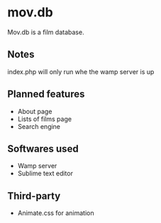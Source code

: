 # mov.db
Mov.db is a film database.
<h2>Notes</h2>
index.php will only run whe the wamp server is up
<h2>Planned features</h2>
<ul>
  <li>About page</li>
  <li>Lists of films page</li>
  <li>Search engine</li>
</ul>
<h2>Softwares used</h2>
<ul>
  <li>Wamp server</li>
  <li>Sublime text editor</li>
</ul>
<h2>Third-party</h2>
<ul>
  <li>Animate.css for animation</li>
</ul>
